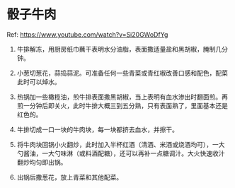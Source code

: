 # 骰子牛肉

Ref: https://www.youtube.com/watch?v=Si20GWoDfYg

1. 牛排解冻，用厨房纸巾蘸干表明水分油脂，表面撒适量盐和黑胡椒，腌制几分钟。

2. 小葱切葱花，蒜捣蒜泥。可准备任何一些青菜或青红椒改善口感和配色，配菜此时可以焯水。

3. 热锅加一些橄榄油，煎牛排表面撒黑胡椒，当上表明有血水渗出时翻面煎。再煎一分钟后即关火，此时牛排大概三到五分熟，只有表面熟了，里面基本还是红色的。

4. 牛排切成一口一块的牛肉块，每一块都挤去血水，并擦干。

5. 将牛肉块回锅小火翻炒，此时加入半杯红酒（清酒、米酒或烧酒均可），一大勺酱油，一大勺味淋（或料酒配糖），还可以再补一点糖调汁。大火快速收汁翻炒均匀即出锅。

6. 出锅后撒葱花，放上青菜和其他配菜。


